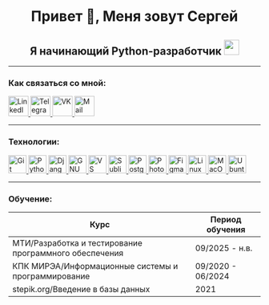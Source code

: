 <h1 align="center">Привет 👋, Меня зовут Сергей</h1>

<h2 align="center">Я начинающий Python-разработчик <img src="https://media.giphy.com/media/WUlplcMpOCEmTGBtBW/giphy.gif" width="30px"> </h2>

---

### Как связаться со мной:
<div id="badges">
<a href="https://www.linkedin.com/in/sergei-sova" target="_blank">
  <img src="https://cdn-icons-png.flaticon.com/512/2504/2504799.png" width="40" height="40" alt="LinkedIn"/>
</a>
<a href="https://t.me/SergeiSova" target="_blank">
  <img src="https://cdn-icons-png.flaticon.com/512/2111/2111646.png" width="40" height="40" alt="Telegram"/>
</a>
<a href="https://vk.com/ser.sova" target="_blank">
  <img src="https://cdn-icons-png.flaticon.com/512/145/145813.png" width="40" height="40" alt="VK"/>
</a>
  <a href="mailto:sergei.sova07@mail.ru" target="_blank">
  <img src="https://images.icon-icons.com/1154/PNG/512/1486564396-mail_81524.png" width="40" height="40" alt="Mail"/>
</a>
</div>

---

### Технологии:
<p align="left">
  <a href="https://git-scm.com/" target="_blank" rel="noreferrer"><img src="https://raw.githubusercontent.com/danielcranney/readme-generator/main/public/icons/skills/git-colored.svg" alt="Git" title="Git" width="36" height="36" />
  </a>
  <a href="https://www.python.org/" target="_blank" rel="noreferrer"><img src="https://raw.githubusercontent.com/danielcranney/readme-generator/main/public/icons/skills/python-colored.svg" alt="Python" title="Python" width="36" height="36" />
  </a>
  <a href="https://www.djangoproject.com/" target="_blank" rel="noreferrer"><img src="https://raw.githubusercontent.com/danielcranney/readme-generator/main/public/icons/skills/django-colored-dark.svg" alt="Django" title="Django" width="36" height="36" />
  </a>
  <a href="https://www.gnu.org/software/bash/" target="_blank" rel="noreferrer"><img src="https://raw.githubusercontent.com/danielcranney/readme-generator/main/public/icons/skills/gnubash-colored.svg" alt="GNU Bash" title="GNU Bash" width="36" height="36" />
  </a>
  <a href="https://code.visualstudio.com/" target="_blank" rel="noreferrer"><img src="https://raw.githubusercontent.com/danielcranney/readme-generator/main/public/icons/skills/visualstudiocode-colored.svg" alt="VS Code" title="VS Code" width="36" height="36" />
  </a>
  <a href="https://www.sublimetext.com/index2" target="_blank" rel="noreferrer"><img src="https://raw.githubusercontent.com/danielcranney/readme-generator/main/public/icons/skills/sublimetext-colored.svg" alt="Sublime Text" title="Sublime Text" width="36" height="36" />
  </a>
  <a href="https://www.postgresql.org/" target="_blank" rel="noreferrer"><img src="https://raw.githubusercontent.com/danielcranney/readme-generator/main/public/icons/skills/postgresql-colored.svg" alt="PostgreSQL" title="PostgreSQL" width="36" height="36" />
  </a>
  <a href="https://www.adobe.com/uk/products/photoshop.html" target="_blank" rel="noreferrer"><img src="https://raw.githubusercontent.com/danielcranney/readme-generator/main/public/icons/skills/photoshop-colored-dark.svg" alt="Photoshop" title="Photoshop" width="36" height="36" />
  </a>
  <a href="https://www.figma.com/" target="_blank" rel="noreferrer"><img src="https://raw.githubusercontent.com/danielcranney/readme-generator/main/public/icons/skills/figma-colored.svg" alt="Figma" title="Figma" width="36" height="36" />
  </a>
  <a href="https://www.linux.org" target="_blank" rel="noreferrer"><img src="https://raw.githubusercontent.com/danielcranney/readme-generator/main/public/icons/skills/linux-colored.svg" alt="Linux" title="Linux" width="36" height="36" />
  </a>
  <a href="https://apple.com" target="_blank" rel="noreferrer"><img src="https://raw.githubusercontent.com/danielcranney/readme-generator/main/public/icons/skills/macos-colored-dark.svg" alt="MacOS" title="MacOS" width="36" height="36" />
  </a>
  <a href="https://ubuntu.com/" target="_blank" rel="noreferrer"><img src="https://raw.githubusercontent.com/danielcranney/readme-generator/main/public/icons/skills/ubuntu-colored.svg" alt="Ubuntu" title="Ubuntu" width="36" height="36" />
  </a>
</p>


---


### Обучение:

| Курс                                                     | Период обучения    |
|----------------------------------------------------------|--------------------|
| МТИ/Разработка и тестирование программного обеспечения   | 09/2025 - н.в.     |
| КПК МИРЭА/Информационные системы и программирование      | 09/2020 - 06/2024  |
| stepik.org/Введение в базы данных                        | 2021               |
